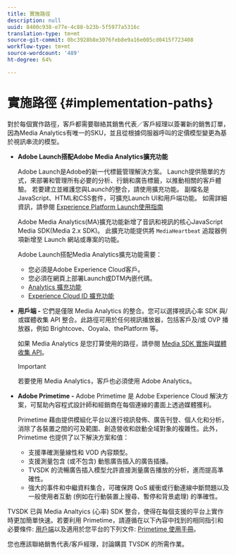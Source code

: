 ```yaml
---
title: 實施路徑
description: null
uuid: 8400c938-e77e-4c88-b23b-5f5977a5316c
translation-type: tm+mt
source-git-commit: 0bc3928b8e3076feb8e9a16e005cd0415f723408
workflow-type: tm+mt
source-wordcount: '489'
ht-degree: 64%

---
```



# 實施路徑 {#implementation-paths}

對於每個實作路徑，客戶都需要聯絡其銷售代表／客戶經理以簽署新的銷售訂單，因為Media Analytics有唯一的SKU，並且從根據伺服器呼叫的定價模型變更為基於視訊串流的模型。

* **Adobe Launch搭配Adobe Media Analytics擴充功能**

   Adobe Launch是Adobe的新一代標籤管理解決方案。 Launch提供簡單的方式，來部署和管理所有必要的分析、行銷和廣告標籤，以推動相關的客戶體驗。 若要建立並維護您與Launch的整合，請使用擴充功能。 副檔名是JavaScript、HTML和CSS套件，可擴充Launch UI和用戶端功能。 如需詳細資訊，請參閱 [Experience Platform Launch使用指南](https://docs.adobe.com/content/help/zh-Hant/launch/using/overview.html)

   Adobe Media Analytics(MA)擴充功能新增了音訊和視訊的核心JavaScript Media SDK(Media 2.x SDK)。 此擴充功能提供將 `MediaHeartbeat` 追蹤器例項新增至 Launch 網站或專案的功能。

   Adobe Launch搭配Media Analytics擴充功能需要：
   * 您必須是Adobe Experience Cloud客戶。
   * 您必須在網頁上部署Launch或DTM內嵌代碼。
   * [Analytics 擴充功能](https://docs.adobe.com/content/help/zh-Hant/launch/using/extensions-ref/adobe-extension/analytics-extension/overview.html)
   * [Experience Cloud ID 擴充功能](https://docs.adobe.com/content/help/zh-Hant/launch/using/extensions-ref/adobe-extension/id-service-extension/overview.html)


* **用戶端 -** 它們是僅限 Media Analytics 的整合。您可以選擇視訊心率 SDK 與/或媒體收集 API 整合。此路徑可用於任何視訊播放器，包括客戶及/或 OVP 播放器，例如 Brightcove、Ooyala、thePlatform 等。

   如果 Media Analytics 是您打算使用的路徑，請參閱 [Media SDK 實施](/help/sdk-implement/setup/setup-overview.md)與[媒體收集 API](/help/media-collection-api/mc-api-overview.md)。

   >[!IMPORTANT]
   >
   >若要使用 Media Analytics，客戶也必須使用 Adobe Analytics。

* **Adobe Primetime -** Adobe Primetime 是 Adobe Experience Cloud 解決方案，可幫助內容程式設計師和經銷商在每個連線的畫面上透過媒體獲利。

   Primetime 藉由提供模組化平台以進行視訊發佈、廣告刊登、個人化和分析，消除了各裝置之間的可及範圍、創造營收和啟動全域對象的複雜性。此外，Primetime 也提供了以下解決方案和值：

   * 支援準確測量線性和 VOD 內容類型。
   * 支援測量包含 (或不包含) 動態廣告插入的廣告插播。
   * TVSDK 的流暢廣告插入模型允許直接測量廣告播放的分析，進而提高準確性。
   * 強大的事件和中繼資料集合，可確保跨 QoS 緩衝或行動連線中斷問題以及一般使用者互動 (例如在行動裝置上搜尋、暫停和背景處理) 的準確性。
<!--
   * Integrated support for Nielsen DTVR (linear) with ID3 metadata and DCR with CMS metadata.
-->

TVSDK 已與 Media Analtyics (心率) SDK 整合，使得在每個支援的平台上實作時更加簡單快速。<!--Primetime also supports the partnership with Nielsen.-->若要利用 Primetime，請遵循在以下內容中找到的相同指引和必要條件: [用戶端](/help/intro-to-ava/implementation-paths/client-side-path.md)以及適用於您平台的下列文件: [Primetime 使用手冊](https://helpx.adobe.com/tw/primetime/user-guide.html)。

您也應該聯絡銷售代表/客戶經理，討論購買 TVSDK 的所需作業。
